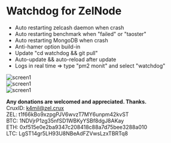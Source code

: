 # Watchdog for ZelNode
* Auto restarting zelcash daemon when crash  
* Auto restarting benchmark when "failed" or "taoster"
* Auto restarting MongoDB when crash
* Anti-hamer option build-in
* Update "cd watchdog && git pull"
* Auto-update && auto-reload after update  
* Logs in real time => type "pm2 monit" and select "watchdog"  

![screen1](https://raw.githubusercontent.com/XK4MiLX/zelnode/master/image/w1pic.jpg)  
![screen1](https://raw.githubusercontent.com/XK4MiLX/zelnode/master/image/w2pic.jpg)  
![screen1](https://raw.githubusercontent.com/XK4MiLX/zelnode/master/image/mongo.png)  

<b>Any donations are welcomed and appreciated. Thanks.</b>  
CruxID: k4mil@zel.crux  
ZEL: t1f66kBo9xzpgPJV6wvzT7MY6unpm42kvST  
BTC: 1NDVjrP1zg35nfSD1WBKyYSBf8dgJ8AKay  
ETH: 0xf515e0e2ba9347c208418c88a7d75bee3288a010  
LTC: LgST14gr5LH93U8NBeAdFZVwsLzxTBRTq8  


